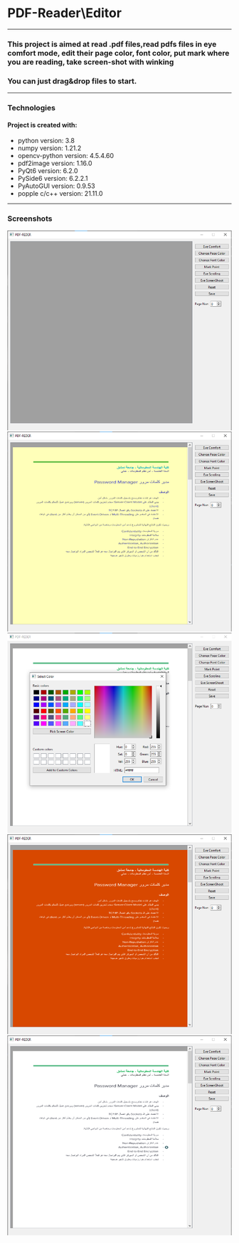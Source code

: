 ﻿# PDF-Reader\Editor
___
### This project is aimed at read .pdf files,read pdfs files in eye comfort mode, edit their page color, font color, put mark where you are reading, take screen-shot with winking
### You can just drag&drop files to start.
___
### Technologies
#### Project is created with:
* python version: 3.8
* numpy version: 1.21.2
* opencv-python version: 4.5.4.60
* pdf2image version: 1.16.0
* PyQt6 version: 6.2.0
* PySide6 version: 6.2.2.1
* PyAutoGUI version: 0.9.53
* popple c/c++ version: 21.11.0
___
### Screenshots
![Main](ScreenShots/Main.png)
![Eye-comfort](ScreenShots/eye-comfort.png)
![Picker](ScreenShots/picker.png)
![Change Page&Font Color](ScreenShots/page-font-color.png)
![Mark Point](ScreenShots/mark.png)
